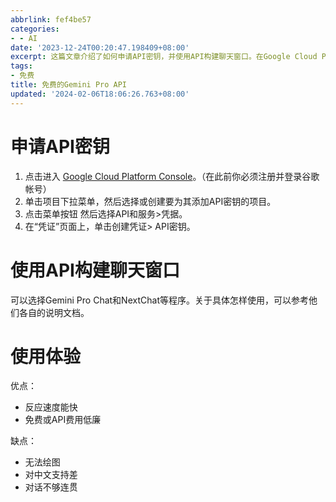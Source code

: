 ```yaml
---
abbrlink: fef4be57
categories:
- - AI
date: '2023-12-24T00:20:47.198409+08:00'
excerpt: 这篇文章介绍了如何申请API密钥，并使用API构建聊天窗口。在Google Cloud Platform Console中，通过选择或创建项目和点击菜单按钮，可以为项目添加API密钥。然后可以选择Gemini Pro Chat和NextChat等程序，并参考它们的说明文档来使用。使用API构建聊天窗口的优点是反应速度快，免费或API费用低廉，但缺点是无法绘图，对中文支持差，对话不够连贯。
tags:
- 免费
title: 免费的Gemini Pro API
updated: '2024-02-06T18:06:26.763+08:00'
---
```

# 申请API密钥

1. 点击进入 [Google Cloud Platform Console](https://console.cloud.google.com/)。（在此前你必须注册并登录谷歌帐号）
2. 单击项目下拉菜单，然后选择或创建要为其添加API密钥的项目。
3. 点击菜单按钮 然后选择API和服务>凭据。
4. 在“凭证”页面上，单击创建凭证> API密钥。

# 使用API构建聊天窗口

可以选择Gemini Pro Chat和NextChat等程序。关于具体怎样使用，可以参考他们各自的说明文档。

# 使用体验

优点：

- 反应速度能快
- 免费或API费用低廉

缺点：

- 无法绘图
- 对中文支持差
- 对话不够连贯

